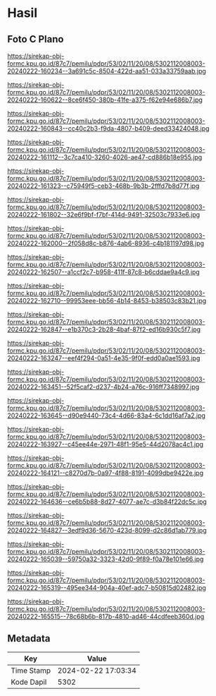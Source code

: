# Hasil

## Foto C Plano

https://sirekap-obj-formc.kpu.go.id/87c7/pemilu/pdpr/53/02/11/20/08/5302112008003-20240222-160234--3a691c5c-8504-422d-aa51-033a33759aab.jpg

https://sirekap-obj-formc.kpu.go.id/87c7/pemilu/pdpr/53/02/11/20/08/5302112008003-20240222-160622--8ce6f450-380b-41fe-a375-f62e94e686b7.jpg

https://sirekap-obj-formc.kpu.go.id/87c7/pemilu/pdpr/53/02/11/20/08/5302112008003-20240222-160843--cc40c2b3-f9da-4807-b409-deed33424048.jpg

https://sirekap-obj-formc.kpu.go.id/87c7/pemilu/pdpr/53/02/11/20/08/5302112008003-20240222-161112--3c7ca410-3260-4026-ae47-cd886b18e955.jpg

https://sirekap-obj-formc.kpu.go.id/87c7/pemilu/pdpr/53/02/11/20/08/5302112008003-20240222-161323--c75949f5-ceb3-468b-9b3b-2fffd7b8d77f.jpg

https://sirekap-obj-formc.kpu.go.id/87c7/pemilu/pdpr/53/02/11/20/08/5302112008003-20240222-161802--32e6f9bf-f7bf-414d-9491-32503c7933e6.jpg

https://sirekap-obj-formc.kpu.go.id/87c7/pemilu/pdpr/53/02/11/20/08/5302112008003-20240222-162000--2f058d8c-b876-4ab6-8936-c4b181197d98.jpg

https://sirekap-obj-formc.kpu.go.id/87c7/pemilu/pdpr/53/02/11/20/08/5302112008003-20240222-162507--a1ccf2c7-b958-411f-87c8-b6cddae9a4c9.jpg

https://sirekap-obj-formc.kpu.go.id/87c7/pemilu/pdpr/53/02/11/20/08/5302112008003-20240222-162710--99953eee-bb56-4b14-8453-b38503c83b21.jpg

https://sirekap-obj-formc.kpu.go.id/87c7/pemilu/pdpr/53/02/11/20/08/5302112008003-20240222-162847--e1b370c3-2b28-4baf-87f2-ed16b930c5f7.jpg

https://sirekap-obj-formc.kpu.go.id/87c7/pemilu/pdpr/53/02/11/20/08/5302112008003-20240222-163247--eef4f294-0a51-4e35-9f0f-edd0a0ae1593.jpg

https://sirekap-obj-formc.kpu.go.id/87c7/pemilu/pdpr/53/02/11/20/08/5302112008003-20240222-163451--52f5caf2-d237-4b24-a76c-916ff7348997.jpg

https://sirekap-obj-formc.kpu.go.id/87c7/pemilu/pdpr/53/02/11/20/08/5302112008003-20240222-163645--d90e9440-73c4-4d66-83a4-6c1dd16af7a2.jpg

https://sirekap-obj-formc.kpu.go.id/87c7/pemilu/pdpr/53/02/11/20/08/5302112008003-20240222-163927--c45ee44e-2971-48f1-95e5-44d2078ac4c1.jpg

https://sirekap-obj-formc.kpu.go.id/87c7/pemilu/pdpr/53/02/11/20/08/5302112008003-20240222-164121--c8270d7b-0a97-4f88-8191-4099dbe9422e.jpg

https://sirekap-obj-formc.kpu.go.id/87c7/pemilu/pdpr/53/02/11/20/08/5302112008003-20240222-164636--ce6b5b88-8d27-4077-ae7c-d3b84f22dc5c.jpg

https://sirekap-obj-formc.kpu.go.id/87c7/pemilu/pdpr/53/02/11/20/08/5302112008003-20240222-164827--3edf9d36-5670-423d-8099-d2c86d1ab779.jpg

https://sirekap-obj-formc.kpu.go.id/87c7/pemilu/pdpr/53/02/11/20/08/5302112008003-20240222-165039--59750a32-3323-42d0-9f89-f0a78e101e66.jpg

https://sirekap-obj-formc.kpu.go.id/87c7/pemilu/pdpr/53/02/11/20/08/5302112008003-20240222-165319--495ee344-904a-40ef-adc7-b50815d02482.jpg

https://sirekap-obj-formc.kpu.go.id/87c7/pemilu/pdpr/53/02/11/20/08/5302112008003-20240222-165515--78c68b6b-817b-4810-ad46-44cdfeeb360d.jpg


## Metadata

| Key        | Value               |
| ---------- | ------------------- |
| Time Stamp | 2024-02-22 17:03:34 |
| Kode Dapil | 5302                |



